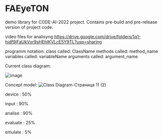 # FAEyeTON
demo library for CODE-AI-2022 project. Contains pre-build and pre-release version of project code.


video files for analisyng https://drive.google.com/drive/folders/1q1-hidf9jFaUkVxr9sHEhlKVLcE5Y9TL?usp=sharing


programm notation:
class called: ClassName
methods called: method_name
variables called: variableName
arguments called: argument_name

Current class diagram:

![image](https://user-images.githubusercontent.com/45206030/213150470-0f1925be-abd1-4a5b-b14c-fd473baf90fc.png)

Concept model:
![Class Diagram-Страница 11 (2)](https://user-images.githubusercontent.com/45206030/213150957-f4c75221-6ce9-42eb-bc33-f1c9c9bfdcbb.png)


device     : 50%

input      : 90%

analise    : 90%

evaluate   : 25%

emulate    : 5%




